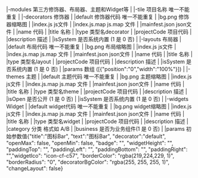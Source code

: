  |-modules       第三方修饰器、布局器、主题和Widget等
 |  |-tile          项目名称 唯一不能重复
 |     |-decorators 修饰器
 |       |default  修饰器代码  唯一不能重复
 |         |bg.png 修饰器缩略图
 |         |index.js js文件
 |         |index.js.map js.map 文件
 |         |mainfest.json json文件
 |           |name 代码
 |           |title 名称
 |           |type 类型名decorator
 |           |projectCode 项目代码
 |           |description 描述
 |           |isSystem 是否系统内置 (1 是  0 否)
 |     |-layouts    布局器
 |       |default  布局代码  唯一不能重复
 |         |bg.png 布局缩略图
 |         |index.js js文件
 |         |index.js.map js.map 文件
 |         |mainfest.json json文件
 |           |name 代码
 |           |title 名称
 |           |type 类型名layout
 |           |projectCode 项目代码
 |           |description 描述
 |           |isSystem 是否系统内置 (1 是  0 否)
 |           |params 数组 ([{"position":"0","width":"100%"}])
 |     |-themes     主题
 |       |default  主题代码  唯一不能重复
 |         |bg.png 主题缩略图
 |         |index.js js文件
 |         |index.js.map js.map 文件
 |         |mainfest.json json文件
 |           |name 代码
 |           |title 名称
 |           |type 类型名theme
 |           |projectCode 项目代码
 |           |description 描述
 |			 |isOpen 是否公开 (1 是  0 否)
 |           |isSystem 是否系统内置 (1 是  0 否)
 |     |-widgets    Widget
 |       |default  widget代码  唯一不能重复
 |         |bg.png widget缩略图
 |         |index.js js文件
 |         |index.js.map js.map 文件
 |         |mainfest.json json文件
 |           |name 代码
 |           |title 名称
 |           |type 类型名widget
 |           |projectCode 项目代码
 |           |description 描述
 |           |category 分类 格式如 A/B
 |           |business 是否为业务组件(1 是  0 否)
 |           |params 初始参数值{"title":"图标Bar", "text":"图标Bar", "decorator":"default", "openMax": false, "openMin": false, "badge": "", "widgetHeight": "", "paddingTop": "", "paddingLeft": "", "paddingBottom": "", "paddingRight": "","widgetIco": "icon-cf-c57", "borderColor": "rgba(219,224,229, 1)", "borderRadius": "0", "decoratorBgColor": "rgba(255, 255, 255, 1)", "changeLayout": false}